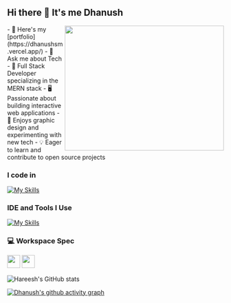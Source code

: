 ## Hi there 👋 It's me Dhanush

<img align="right" width="370" height="290" src="https://i.pinimg.com/originals/47/f0/34/47f0342cec72b800463bf003eac1257e.gif" />
- 🔭 Here's my [portfolio](https://dhanushsm.vercel.app/)                                               
- 💬 Ask me about Tech
- 🚀 Full Stack Developer specializing in the MERN stack
- 🖥️ Passionate about building interactive web applications
- 🎨 Enjoys graphic design and experimenting with new tech
- 💡 Eager to learn and contribute to open source projects

### I code in

[![My Skills](https://skillicons.dev/icons?i=py,react,nextjs,html,css,js,tailwind,bootstrap,nodejs,express,mongodb,mysql,sqlite,flask,figma&perline=5)](https://skillicons.dev)

### IDE and Tools I Use
[![My Skills](https://skillicons.dev/icons?i=linux,vscode,notion&theme=dark)](https://skillicons.dev)


### 💻 Workspace Spec
<img height="30" src="https://img.shields.io/badge/AMD-Ryzen_5_4600H-ED1C24?style=for-the-badge&logo=amd&logoColor=white"/> <img height="30" src="https://img.shields.io/badge/NVIDIA-GTX1650-76B900?style=for-the-badge&logo=nvidia&logoColor=white"/>  

![Hareesh's GitHub stats](https://github-readme-stats.vercel.app/api?username=Dhanush-777x&theme=dark&show_icons=true&&hide=issues,contribs)

[![Dhanush's github activity graph](https://github-readme-activity-graph.vercel.app/graph?username=Dhanush-777x&bg_color=000000&color=ffffff&line=51f565&point=ffffff&area=true&hide_border=true)](https://github.com/ashutosh00710/github-readme-activity-graph)
